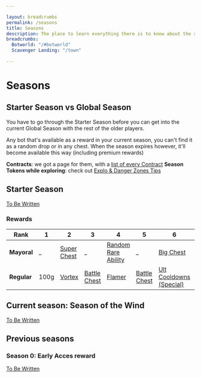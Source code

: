 ```yaml
---

layout: breadcrumbs
permalink: /seasons
title: Seasons
description: The place to learn everything there is to know about the seasons in Botworld Adventure!
breadcrumbs:
  Botworld: "/#botworld"
  Scavenger Landing: "/town"
  
---
```


# Seasons

<div markdown="1" class=" ghcms ghcms-intro">

## Starter Season vs Global Season

You have to go through the Starter Season before you can get into the current Global Season with the rest of the older players.

Any bot that's available as a reward in your current season, you can't find it as a random drop or in any chest. 
When the season expires however, it'll become available this way (including premium rewards)


**Contracts**: we got a page for them, with a [list of every Contract](/contracts)
**Season Tokens while exploring**: check out [Explo & Danger Zones Tips](/exploring)

</div>

## Starter Season

<div markdown="1" class=" ghcms ghcms-starterseason">

[To Be Written](/contribute#tbw)

</div>

### Rewards

| Rank | 1 | 2 | 3 | 4 | 5 | 6 | 7 | 8 | 9 | 10 | 11 | 12 | 13 | 14 | 15 | 16 | 17 | 18 | 19 | 20 | 21 | 22 | 23 | 24 | 25 | 26 | 27 | 28 | 29 | 30 | 31 | 32 | 33 | 34 | 35 | 36 | 37 | 38 | 39 | 40 | 41 | 42 | 43 | 44 | 45 | 46 | 47 | 48 | 49 | 50 | 51 | 52 | 53 | 54 | 55 | 56 | 57 | 58 | 59 | 60 |
|---|---|---|---|---|---|---|---|---|---|---|---|---|---|---|---|---|---|---|---|---|---|---|---|---|---|---|---|---|---|---|---|---|---|---|---|---|---|---|---|---|---|---|---|---|---|---|---|---|---|---|---|---|---|---|---|---|---|---|---|---|
| **Mayoral** | _ | [Super Chest](/contribute#tbw) | _ | [Random Rare Ability](/abilities) | _ | [Big Chest](/contribute#tbw) | _ | [Big Chest](/contribute#tbw) | _ | [Pupil](/pupil) | _ | [Big Chest](/contribute#tbw) | _ | [Big Chest](/contribute#tbw) | _ | [Chaser Speed](/chaser-speed-rare) | _ | [Big Chest](/contribute#tbw) | _ | [Big Chest](/contribute#tbw) | _ | [Bot Damage (Rare)](/bot-damage-rare) | _ | [Big Chest](/contribute#tbw) | _ | [Big Chest](/contribute#tbw) | _ | [Super Chest](/contribute#tbw) | _ | [K.O.](/ko) | _ | [Big Chest](/contribute#tbw) | _ | [Big Chest](/contribute#tbw) | _ | [Super Chest](/contribute#tbw) | _ | [Big Chest](/contribute#tbw) | _ | [Big Chest](/contribute#tbw) | _ | [Random Rare Booster](/boosters) | _ | [Big Chest](/contribute#tbw) | _ | [Big Chest](/contribute#tbw) | _ | [Super Chest](/contribute#tbw) | _ | [Big Chest](/contribute#tbw) | _ | [Big Chest](/contribute#tbw) | _ | [Random Rare Ability](/abilities) | _ | [Big Chest](/contribute#tbw) | _ | [Super Chest](/contribute#tbw) | _ | [Supercharged Chaos Translocator](/supercharged-chaos-translocator)
| **Regular** | 100g | [Vortex](/vortex) | [Battle Chest](/contribute#tbw) | [Flamer](/flamer) | [Battle Chest](/contribute#tbw) | [Ult Cooldowns (Special)](/ult-cooldowns-special) | [Battle Chest](/contribute#tbw) | 150g | [Battle Chest](/contribute#tbw) | [Slicer](/slicer) | [Battle Chest](/contribute#tbw) | [Chaos Translocator](/chaos-translocator) | [Battle Chest](/contribute#tbw) | 200g | [Battle Chest](/contribute#tbw) | [Power Generation (Special)](/power-generation-special) | [Battle Chest](/contribute#tbw) | 200g | [Battle Chest](/contribute#tbw) | [Big Chest](/contribute#tbw) | [Battle Chest](/contribute#tbw) | 300g | [Battle Chest](/contribute#tbw) | [Random Special Ability](/abilities) | [Battle Chest](/contribute#tbw) | 250g | [Battle Chest](/contribute#tbw) | [Random Special Booster](/boosters) | [Battle Chest](/contribute#tbw) | [Random Rare Ability](/abilities) | [Battle Chest](/contribute#tbw) | 250g | [Battle Chest](/contribute#tbw) | [Big Chest](/contribute#tbw) | [Battle Chest](/contribute#tbw) | [Random Special Ability](/abilities) | [Battle Chest](/contribute#tbw) | [Big Chest](/contribute#tbw) | [Battle Chest](/contribute#tbw) | 250g | [Battle Chest](/contribute#tbw) | [Big Chest](/contribute#tbw) | [Battle Chest](/contribute#tbw) | [Random Special Booster](/boosters) | [Battle Chest](/contribute#tbw) | 250g | [Battle Chest](/contribute#tbw) | [Big Chest](/contribute#tbw) | [Battle Chest](/contribute#tbw) | [Random Special Ability](/abilities) | [Battle Chest](/contribute#tbw) | [Random Special Booster](/boosters) | [Battle Chest](/contribute#tbw) | 250g | [Battle Chest](/contribute#tbw) | [Big Chest](/contribute#tbw) | [Battle Chest](/contribute#tbw) | 500g | [Super Chest](/contribute#tbw) | [Super Chest](/contribute#tbw) |





<div markdown="1" class=" ghcms ghcms-currentseason">

## Current season: Season of the Wind

[To Be Written](/contribute#tbw)

</div>


<div markdown="1" class=" ghcms ghcms-previousseasons">

## Previous seasons

### Season 0: Early Acces reward

[To Be Written](/contribute#tbw)

</div>

